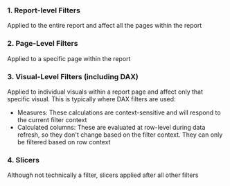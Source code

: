 ### 1. Report-level Filters
Applied to the entire report and affect all the pages within the report
### 2. Page-Level Filters
Applied to a specific page within the report 
### 3. Visual-Level Filters (including DAX)
Applied to individual visuals within a report page and affect only that specific visual. This is typically where DAX filters are used:
- Measures: These calculations are context-sensitive and will respond to the current filter context
- Calculated columns: These are evaluated at row-level during data refresh, so they don't change based on the filter context. They can only be filtered based on row context
### 4. Slicers
Although not technically a filter, slicers applied after all other filters